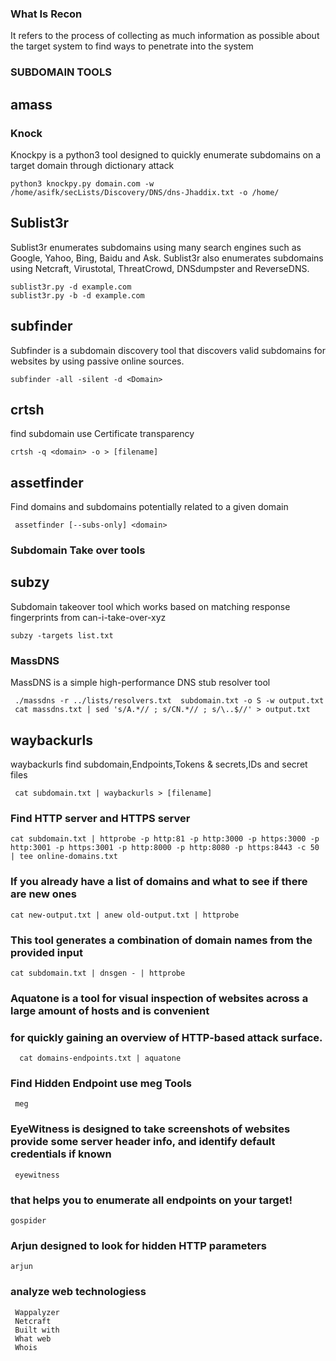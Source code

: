 ### What Is Recon

 It refers to the process of collecting as much information as possible about the target system to find ways to penetrate into the system

### SUBDOMAIN TOOLS
   
## amass
    
    
### Knock
   Knockpy is a python3 tool designed to quickly enumerate subdomains on a target domain through dictionary attack 
   
    python3 knockpy.py domain.com -w /home/asifk/secLists/Discovery/DNS/dns-Jhaddix.txt -o /home/
    
## Sublist3r
   Sublist3r enumerates subdomains using many search engines such as Google, Yahoo, Bing, Baidu and Ask.
   Sublist3r also enumerates subdomains using Netcraft, Virustotal, ThreatCrowd, DNSdumpster and ReverseDNS.
   
    sublist3r.py -d example.com
    sublist3r.py -b -d example.com
     
  ## subfinder
  Subfinder is a subdomain discovery tool that discovers valid subdomains for websites by using passive online sources.
  
    subfinder -all -silent -d <Domain>
 

  ## crtsh
  find subdomain use Certificate transparency 
  
    crtsh -q <domain> -o > [filename]
    
  ## assetfinder
  Find domains and subdomains potentially related to a given domain
  
     assetfinder [--subs-only] <domain>
  
  
### Subdomain Take over tools
  
 ## subzy
 Subdomain takeover tool which works based on matching response fingerprints from can-i-take-over-xyz

    subzy -targets list.txt
   
 ### MassDNS
MassDNS is a simple high-performance DNS stub resolver tool

     ./massdns -r ../lists/resolvers.txt  subdomain.txt -o S -w output.txt
     cat massdns.txt | sed 's/A.*// ; s/CN.*// ; s/\..$//' > output.txt
  
  ## waybackurls
   waybackurls find subdomain,Endpoints,Tokens & secrets,IDs and secret files
    
     cat subdomain.txt | waybackurls > [filename]
  
  ### Find HTTP server and HTTPS server 
  
    cat subdomain.txt | httprobe -p http:81 -p http:3000 -p https:3000 -p http:3001 -p https:3001 -p http:8000 -p http:8080 -p https:8443 -c 50 
    | tee online-domains.txt
    
  ### If you already have a list of domains and what to see if there are new ones
  
    cat new-output.txt | anew old-output.txt | httprobe
    
    
  ### This tool generates a combination of domain names from the provided input
  
    cat subdomain.txt | dnsgen - | httprobe
    
  ### Aquatone is a tool for visual inspection of websites across a large amount of hosts and is convenient 
  ### for quickly gaining an overview of HTTP-based attack surface.
  
      cat domains-endpoints.txt | aquatone
      
  ### Find Hidden Endpoint use meg Tools
  
     meg 
     
  ### EyeWitness is designed to take screenshots of websites provide some server header info, and identify default credentials if known
  
     eyewitness
     
  ### that helps you to enumerate all endpoints on your target!
    gospider
    
  ### Arjun designed to look for hidden HTTP parameters
  
    arjun
  
  ### analyze web technologiess 
  
     Wappalyzer
     Netcraft
     Built with
     What web
     Whois
